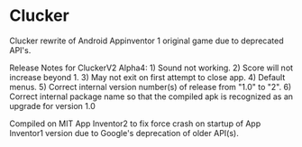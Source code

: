 # Clucker
Clucker rewrite of Android Appinventor 1 original game due to deprecated API's.

<en-US>
Release Notes for CluckerV2 Alpha4:
1) Sound not working.
2) Score will not increase beyond 1.
3) May not exit on first attempt to close app.
4) Default menus. 
5) Correct internal version number(s) of release from "1.0" to "2".
6) Correct internal package name so that the compiled apk is recognized as an upgrade for version 1.0

Compiled on MIT App Inventor2 to fix force crash on startup of App Inventor1 version due to Google's deprecation of older API(s).
</en-US>

